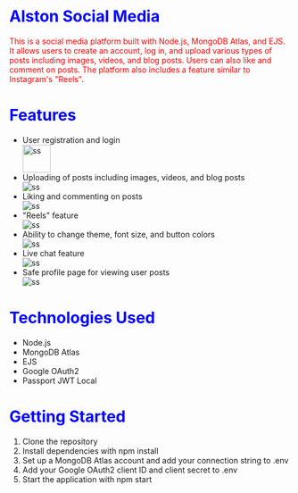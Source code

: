 <!DOCTYPE html>
<html>
<head>
<style>
    h1   {color: blue;}
    p    {color: red;}
</style>
<link rel="stylesheet" href="https://cdnjs.cloudflare.com/ajax/libs/font-awesome/6.4.0/css/all.min.css">
</head>
<body>
<h1>Alston Social Media</h1>
<p>This is a social media platform built with Node.js, MongoDB Atlas, and EJS. It allows users to create an account, log in, and upload various types of posts including images, videos, and blog posts. Users can also like and comment on posts. The platform also includes a feature similar to Instagram's "Reels".</p>

<h1>Features</h1>
<ul>
<li>User registration and login</li>
<img  style="width:50px; height:50px" src="https://images.unsplash.com/photo-1678178092123-7763d2975fbc?ixlib=rb-4.0.3&ixid=MnwxMjA3fDB8MHxwaG90by1wYWdlfHx8fGVufDB8fHx8&auto=format&fit=crop&w=1170&q=80" alt="ss">
<li>Uploading of posts including images, videos, and blog posts</li>
<img src="#" alt="ss">
<li>Liking and commenting on posts</li>
<img src="#" alt="ss">
<li>"Reels" feature</li>
<img src="#" alt="ss">
<li>Ability to change theme, font size, and button colors</li>
<img src="#" alt="ss">
<li>Live chat feature</li>
<img src="#" alt="ss">
<li>Safe profile page for viewing user posts</li>
<img src="#" alt="ss">
</ul>
 
 <h1>Technologies Used</h1>
<ul>
<span><li>Node.js</li>
<i class="fa-brands fa-node"></i>
</span>
<li>MongoDB Atlas</li>
<li>EJS</li>
<li>Google OAuth2</li>
<li>Passport JWT Local</li>
</ul>

<h1>Getting Started</h1>
<ol>
<li>Clone the repository</li>
<li>Install dependencies with npm install</li>
<li>Set up a MongoDB Atlas account and add your connection string to .env</li>
<li>Add your Google OAuth2 client ID and client secret to .env</li>
<li>Start the application with npm start</li>
</ol>
</body>
</html>

